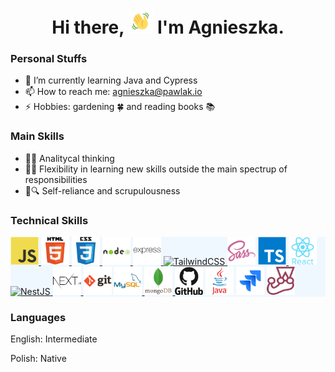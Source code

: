 <h1 align="center">
  Hi there,
    <img src="wave.gif"
         alt="Wawing hand"
         height="40"
         width"40" />
  I'm Agnieszka.
  </h1>

### Personal Stuffs
* 🌱 I’m currently learning Java and Cypress
* 📫 How to reach me: agnieszka@pawlak.io
* ⚡ Hobbies: gardening 🍀 and reading books 📚

### Main Skills
* 🧩💡 Analitycal thinking
* 🌱🎯 Flexibility in learning new skills outside the main spectrup of responsibilities
* 🧠🔍 Self-reliance and scrupulousness

### Technical Skills
<div display="flex" flex-wrap:"wrap" gap="12" style="background-color:#F0F8FF">
  <a href="https://developer.mozilla.org/en-US/docs/Web/JavaScript" target="_blank" rel="noreferrer">
    <img src="https://github.com/devicons/devicon/blob/master/icons/javascript/javascript-original.svg" alt="javascript" width="45" height="45" />
  </a>
  <a href="https://developer.mozilla.org/en-US/docs/Glossary/HTML5" target="_blank" rel="noreferrer">
    <img src="https://github.com/devicons/devicon/blob/master/icons/html5/html5-original-wordmark.svg" alt="html" width="45" height="45" />
  </a>
  <a href="https://www.w3.org/TR/CSS/#css" target="_blank" rel="noreferrer">
    <img src="https://github.com/devicons/devicon/blob/master/icons/css3/css3-original-wordmark.svg" alt="css" width="45" height="45" />
  </a>
  <a href="https://nodejs.org/en/" target="_blank" rel="noreferrer">
    <img src="https://github.com/devicons/devicon/blob/master/icons/nodejs/nodejs-original-wordmark.svg" alt="node" width="45" height="45" />
  </a>
  <a href="https://expressjs.com/" target="_blank" rel="noreferrer">
    <img src="https://github.com/devicons/devicon/blob/master/icons/express/express-original-wordmark.svg" alt="express" width="45" height="45" />
  </a>
  <a href="https://tailwindcss.com/" target="_blank" rel="noreferrer">
    <img src="https://raw.githubusercontent.com/danielcranney/readme-generator/main/public/icons/skills/tailwindcss-colored.svg" width="36" height="36"            alt="TailwindCSS" />
  </a>
  <img src="https://github.com/devicons/devicon/blob/master/icons/sass/sass-original.svg" alt="sass" width="45" height="45" />
  <a href="https://www.typescriptlang.org/" target="_blank" rel="noreferrer">
    <img src="https://github.com/devicons/devicon/blob/master/icons/typescript/typescript-original.svg" alt="typescript" width="45" height="45" />
  </a>
  <a href="https://reactjs.org/" target="_blank" rel="noreferrer">
    <img src="https://github.com/devicons/devicon/blob/master/icons/react/react-original-wordmark.svg" alt="react" width="45" height="45" />
  </a>
  <a href="https://docs.nestjs.com/" target="_blank" rel="noreferrer">
    <img src="https://raw.githubusercontent.com/danielcranney/readme-generator/main/public/icons/skills/nestjs-colored.svg" width="36" height="36" alt="NestJS" />
  </a>
  <a href="https://nextjs.org/docs" target="_blank" rel="noreferrer">
    <img src="https://github.com/devicons/devicon/blob/master/icons/nextjs/nextjs-original-wordmark.svg" alt="next" width="45" height="45" />
  </a>

  <img src="https://github.com/devicons/devicon/blob/master/icons/git/git-original-wordmark.svg" alt="git" width="45" height="45" />
  <a href="https://www.mysql.com/" target="_blank" rel="noreferrer">
    <img src="https://github.com/devicons/devicon/blob/master/icons/mysql/mysql-original-wordmark.svg" alt="mysql" width="45" height="45" />
  </a>
  <a href="https://www.mongodb.com/" target="_blank" rel="noreferrer">
    <img src="https://github.com/devicons/devicon/blob/master/icons/mongodb/mongodb-original-wordmark.svg" alt="mongodb" width="45" height="45" />
  </a>
  <img src="https://github.com/devicons/devicon/blob/master/icons/github/github-original-wordmark.svg" alt="github" width="45" height="45" />

  <img src="https://github.com/devicons/devicon/blob/master/icons/java/java-original-wordmark.svg" alt="java" width="45" height="45" />
  <img src="https://github.com/devicons/devicon/blob/master/icons/jira/jira-original.svg" alt="jira" width="45" height="45" />
  <img src="https://github.com/devicons/devicon/blob/master/icons/jest/jest-plain.svg" alt="jest" width="45" height="45" />
</div>
              
              
              
### Languages
<div>
  <p>English: Intermediate</p>
  <p>Polish: Native</p>
</div>
                                                                                                                        









